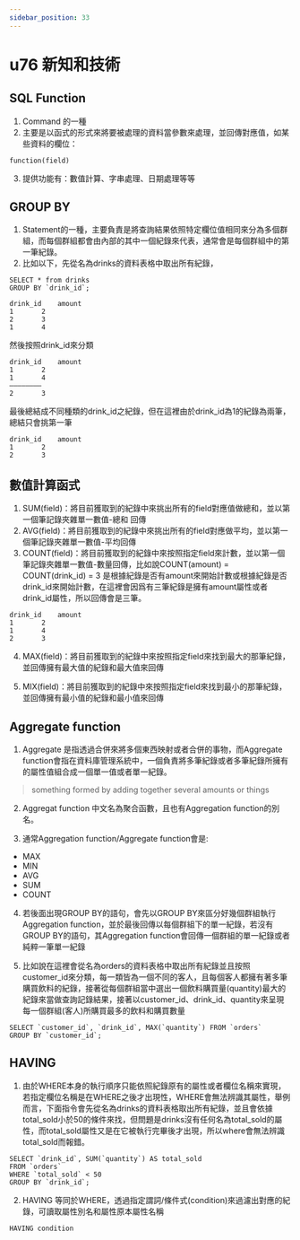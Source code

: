 ```yaml
---
sidebar_position: 33
---
```


# u76 新知和技術 

## SQL Function 
1. Command 的一種
2. 主要是以函式的形式來將要被處理的資料當參數來處理，並回傳對應值，如某些資料的欄位：
```
function(field)
```
3. 提供功能有：數值計算、字串處理、日期處理等等



## GROUP BY
1. Statement的一種，主要負責是將查詢結果依照特定欄位值相同來分為多個群組，而每個群組都會由內部的其中一個紀錄來代表，通常會是每個群組中的第一筆紀錄。
2. 比如以下，先從名為drinks的資料表格中取出所有紀錄，

```
SELECT * from drinks 
GROUP BY `drink_id`;

drink_id 	amount
1		2
2		3
1		4
```

然後按照drink_id來分類

```
drink_id 	amount
1		2
1		4
————————
2		3
```

最後總結成不同種類的drink_id之紀錄，但在這裡由於drink_id為1的紀錄為兩筆，總結只會挑第一筆

```
drink_id 	amount
1		2
2		3
```

## 數值計算函式
1. SUM(field)：將目前獲取到的紀錄中來挑出所有的field對應值做總和，並以第一個筆記錄夾雜單一數值-總和 回傳
2. AVG(field)：將目前獲取到的紀錄中來挑出所有的field對應做平均，並以第一個筆記錄夾雜單一數值-平均回傳
3. COUNT(field)：將目前獲取到的紀錄中來按照指定field來計數，並以第一個筆記錄夾雜單一數值-數量回傳，比如說COUNT(amount) = COUNT(drink_id) = 3 是根據紀錄是否有amount來開始計數或根據紀錄是否drink_id來開始計數，在這裡會因爲有三筆紀錄是擁有amount屬性或者drink_id屬性，所以回傳會是三筆。

```
drink_id 	amount
1		2
1		4
2		3
```

4. MAX(field)：將目前獲取到的紀錄中來按照指定field來找到最大的那筆紀錄，並回傳擁有最大值的紀錄和最大值來回傳

5. MIX(field)：將目前獲取到的紀錄中來按照指定field來找到最小的那筆紀錄，並回傳擁有最小值的紀錄和最小值來回傳



## Aggregate function
1. Aggregate 是指透過合併來將多個東西映射或者合併的事物，而Aggregate function會指在資料庫管理系統中，一個負責將多筆紀錄或者多筆紀錄所擁有的屬性值組合成一個單一值或者單一紀錄。
> something formed by adding together several amounts or things
2. Aggregat function 中文名為聚合函數，且也有Aggregation function的別名。

3. 通常Aggregation function/Aggregate function會是:
  - MAX
  - MIN
  - AVG
  - SUM
  - COUNT
4. 若後面出現GROUP BY的語句，會先以GROUP BY來區分好幾個群組執行Aggregation function，並於最後回傳以每個群組下的單一紀錄，若沒有GROUP BY的語句，其Aggregation function會回傳一個群組的單一紀錄或者純粹一筆單一紀錄

5. 比如說在這裡會從名為orders的資料表格中取出所有紀錄並且按照customer_id來分類，每一類皆為一個不同的客人，且每個客人都擁有著多筆購買飲料的紀錄，接著從每個群組當中選出一個飲料購買量(quantity)最大的紀錄來當做查詢記錄結果，接著以customer_id、drink_id、quantity來呈現每一個群組(客人)所購買最多的飲料和購買數量

```
SELECT `customer_id`, `drink_id`, MAX(`quantity`) FROM `orders` 
GROUP BY `customer_id`; 
```

## HAVING
1. 由於WHERE本身的執行順序只能依照紀錄原有的屬性或者欄位名稱來實現，若指定欄位名稱是在WHERE之後才出現性，WHERE會無法辨識其屬性，舉例而言，下面指令會先從名為drinks的資料表格取出所有紀錄，並且會依據total_sold小於50的條件來找，但問題是drinks沒有任何名為total_sold的屬性，而total_sold屬性又是在它被執行完畢後才出現，所以where會無法辨識total_sold而報錯。

```
SELECT `drink_id`, SUM(`quantity`) AS total_sold
FROM `orders`
WHERE `total_sold` < 50
GROUP BY `drink_id`;
```

2. HAVING 等同於WHERE，透過指定謂詞/條件式(condition)來過濾出對應的紀錄，可讀取屬性別名和屬性原本屬性名稱
```
HAVING condition
```